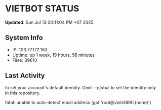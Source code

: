 # VIETBOT STATUS
**Updated**: Sun Jul 13 04:11:04 PM +07 2025

## System Info
- IP: 103.77.172.150
- Uptime: up 1 week, 19 hours, 58 minutes
- Files: 39610

## Last Activity

to set your account's default identity.
Omit --global to set the identity only in this repository.

fatal: unable to auto-detect email address (got 'root@vinh3690.(none)')
